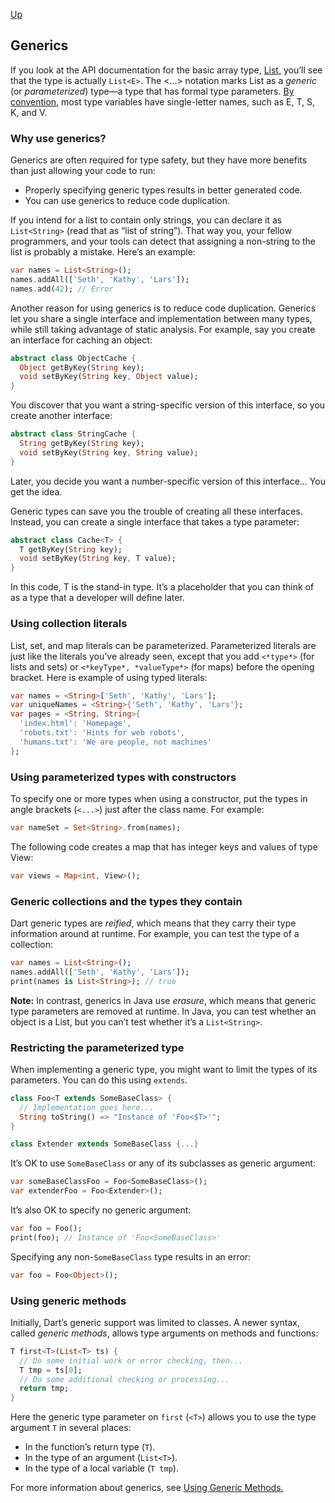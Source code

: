 [Up](./index.md)

##  Generics

If you look at the API documentation for the basic array type, [List,](https://api.dartlang.org/stable/dart-core/List-class.html) you’ll see that the type is actually `List<E>`. The <…> notation marks List as a *generic* (or *parameterized*) type—a type that has formal type parameters. [By convention](https://dart.dev/guides/language/effective-dart/design#do-follow-existing-mnemonic-conventions-when-naming-type-parameters), most type variables have single-letter names, such as E, T, S, K, and V.

###  Why use generics?

Generics are often required for type safety, but they have more benefits than just allowing your code to run:

- Properly specifying generic types results in better generated code.
- You can use generics to reduce code duplication.

If you intend for a list to contain only strings, you can declare it as `List<String>` (read that as “list of string”). That way you, your fellow programmers, and your tools can detect that assigning a non-string to the list is probably a mistake. Here’s an example:

```dart
var names = List<String>();
names.addAll(['Seth', 'Kathy', 'Lars']);
names.add(42); // Error
```

Another reason for using generics is to reduce code duplication. Generics let you share a single interface and implementation between many types, while still taking advantage of static analysis. For example, say you create an interface for caching an object:

```dart
abstract class ObjectCache {
  Object getByKey(String key);
  void setByKey(String key, Object value);
}
```

You discover that you want a string-specific version of this interface, so you create another interface:

```dart
abstract class StringCache {
  String getByKey(String key);
  void setByKey(String key, String value);
}
```

Later, you decide you want a number-specific version of this interface… You get the idea.

Generic types can save you the trouble of creating all these interfaces. Instead, you can create a single interface that takes a type parameter:

```dart
abstract class Cache<T> {
  T getByKey(String key);
  void setByKey(String key, T value);
}
```

In this code, T is the stand-in type. It’s a placeholder that you can think of as a type that a developer will define later.

###  Using collection literals

List, set, and map literals can be parameterized. Parameterized literals are just like the literals you’ve already seen, except that you add `<*type*>` (for lists and sets) or `<*keyType*, *valueType*>` (for maps) before the opening bracket. Here is example of using typed literals:

```dart
var names = <String>['Seth', 'Kathy', 'Lars'];
var uniqueNames = <String>{'Seth', 'Kathy', 'Lars'};
var pages = <String, String>{
  'index.html': 'Homepage',
  'robots.txt': 'Hints for web robots',
  'humans.txt': 'We are people, not machines'
};
```

###  Using parameterized types with constructors

To specify one or more types when using a constructor, put the types in angle brackets (`<...>`) just after the class name. For example:

```dart
var nameSet = Set<String>.from(names);
```

The following code creates a map that has integer keys and values of type View:

```dart
var views = Map<int, View>();
```

###  Generic collections and the types they contain

Dart generic types are *reified*, which means that they carry their type information around at runtime. For example, you can test the type of a collection:

```dart
var names = List<String>();
names.addAll(['Seth', 'Kathy', 'Lars']);
print(names is List<String>); // true
```

**Note:** In contrast, generics in Java use *erasure*, which means that generic type parameters are removed at runtime. In Java, you can test whether an object is a List, but you can’t test whether it’s a `List<String>`.

###  Restricting the parameterized type

When implementing a generic type, you might want to limit the types of its parameters. You can do this using `extends`.

```dart
class Foo<T extends SomeBaseClass> {
  // Implementation goes here...
  String toString() => "Instance of 'Foo<$T>'";
}

class Extender extends SomeBaseClass {...}
```

It’s OK to use `SomeBaseClass` or any of its subclasses as generic argument:

```dart
var someBaseClassFoo = Foo<SomeBaseClass>();
var extenderFoo = Foo<Extender>();
```

It’s also OK to specify no generic argument:

```dart
var foo = Foo();
print(foo); // Instance of 'Foo<SomeBaseClass>'
```

Specifying any non-`SomeBaseClass` type results in an error:

```dart
var foo = Foo<Object>();
```

###  Using generic methods

Initially, Dart’s generic support was limited to classes. A newer syntax, called *generic methods*, allows type arguments on methods and functions:

```dart
T first<T>(List<T> ts) {
  // Do some initial work or error checking, then...
  T tmp = ts[0];
  // Do some additional checking or processing...
  return tmp;
}
```

Here the generic type parameter on `first` (`<T>`) allows you to use the type argument `T` in several places:

- In the function’s return type (`T`).
- In the type of an argument (`List<T>`).
- In the type of a local variable (`T tmp`).

For more information about generics, see [Using Generic Methods.](https://github.com/dart-lang/sdk/blob/master/pkg/dev_compiler/doc/GENERIC_METHODS.md)
